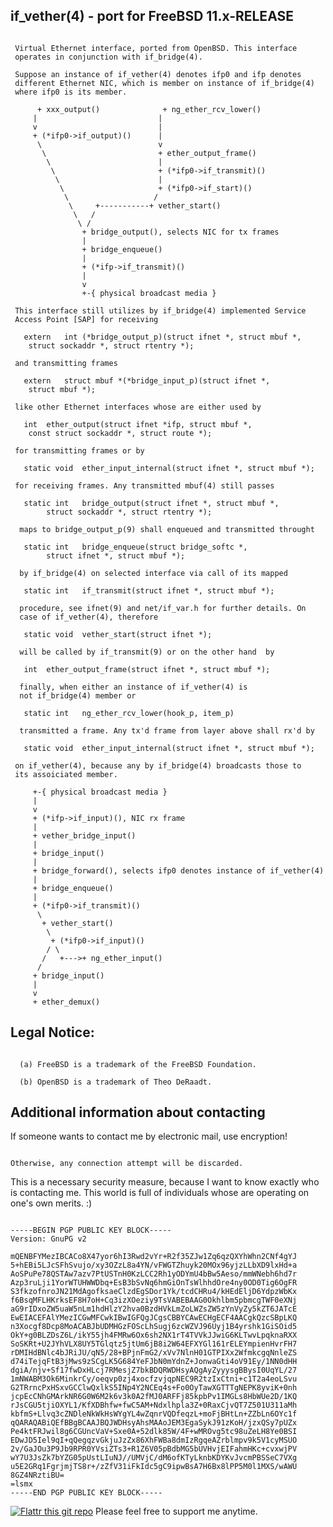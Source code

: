 if_vether(4) - port for FreeBSD 11.x-RELEASE
--------------------------------------------

<pre><code> 
 Virtual Ethernet interface, ported from OpenBSD. This interface 
 operates in conjunction with if_bridge(4).

 Suppose an instance of if_vether(4) denotes ifp0 and ifp denotes 
 different Ethernet NIC, which is member on instance of if_bridge(4) 
 where ifp0 is its member. 
 
      + xxx_output()              + ng_ether_rcv_lower()
     |                           |
     v                           | 
     + (*ifp0->if_output)()      |
      \                          v   
       \                         + ether_output_frame()
        \                        |
         \                       + (*ifp0->if_transmit)()
          \                      |
           \                     + (*ifp0->if_start)()
            \                   /
             \     +-----------+ vether_start()
              \   / 
               \ / 
                + bridge_output(), selects NIC for tx frames
                | 
                + bridge_enqueue()  
                |
                + (*ifp->if_transmit)()
                |
                v
                +-{ physical broadcast media } 
 
 This interface still utilizes by if_bridge(4) implemented Service 
 Access Point [SAP] for receiving 
 
   extern	int (*bridge_output_p)(struct ifnet *, struct mbuf *,
	struct sockaddr *, struct rtentry *);
 
 and transmitting frames

   extern	struct mbuf *(*bridge_input_p)(struct ifnet *,
	struct mbuf *);
	
 like other Ethernet interfaces whose are either used by

   int 	ether_output(struct ifnet *ifp, struct mbuf *,
	const struct sockaddr *, struct route *); 

 for transmitting frames or by
 
   static void 	ether_input_internal(struct ifnet *, struct mbuf *);
    
 for receiving frames. Any transmitted mbuf(4) still passes
 
   static int 	bridge_output(struct ifnet *, struct mbuf *, 
		struct sockaddr *, struct rtentry *);
  
  maps to bridge_output_p(9) shall enqueued and transmitted throught 
    
   static int 	bridge_enqueue(struct bridge_softc *, 
		struct ifnet *, struct mbuf *);

  by if_bridge(4) on selected interface via call of its mapped
  
   static int 	if_transmit(struct ifnet *, struct mbuf *);   

  procedure, see ifnet(9) and net/if_var.h for further details. On 
  case of if_vether(4), therefore  
  
   static void 	vether_start(struct ifnet *);
  
  will be called by if_transmit(9) or on the other hand  by
  
   int 	ether_output_frame(struct ifnet *, struct mbuf *);
  
  finally, when either an instance of if_vether(4) is 
  not if_bridge(4) member or
  
   static int 	ng_ether_rcv_lower(hook_p, item_p)

  transmitted a frame. Any tx'd frame from layer above shall rx'd by 
 
   static void 	ether_input_internal(struct ifnet *, struct mbuf *);
   
 on if_vether(4), because any by if_bridge(4) broadcasts those to 
 its assoiciated member.
   
     +-{ physical broadcast media } 
     |
     v
     + (*ifp->if_input)(), NIC rx frame 
     |
     + vether_bridge_input()
     |
     + bridge_input()
     |                           
     + bridge_forward(), selects ifp0 denotes instance of if_vether(4)
     |
     + bridge_enqueue()
     |
     + (*ifp0->if_transmit)()
      \            
       + vether_start()
        \     
         + (*ifp0->if_input)() 
        / \
       /   +--->+ ng_ether_input()  
      /
     + bridge_input()
     |
     v
     + ether_demux()
</code></pre>
     
Legal Notice: 
-------------
 
<pre><code>
  (a) FreeBSD is a trademark of the FreeBSD Foundation.
   
  (b) OpenBSD is a trademark of Theo DeRaadt.  
</code></pre>

Additional information about contacting
---------------------------------------
      
If someone wants to contact me by electronic mail, use encryption!

<pre><code>
Otherwise, any connection attempt will be discarded. 
</code></pre>

This is a necessary security measure, because I want 
to know exactly who is contacting me. This world is 
full of individuals whose are operating on one's own 
merits. :)

<pre><code>
-----BEGIN PGP PUBLIC KEY BLOCK-----
Version: GnuPG v2

mQENBFYMezIBCACo8X47yor6hI3Rwd2vYr+R2f35ZJw1Zq6qzQXYhWhn2CNf4gYJ
5+hEBi5LJcSFhSvujo/xy3OZzL8a4YN/vFWGTZhuyk20MOx96yjzLLbXD9lxHd+a
AoSPuPe78QSTAw7azv7PtUSTnH0KzLCC2Rh1yODYmU4bBw5Aeso/mmWNebh6hd7r
Azp3ruLji1YorWTUHWWDbq+EsB3bSvNq6hmGiOnTsWlhhdOre4ny0OD0Tig6OgFR
S3fkzofnroJN21MdAgofksaeClzdEgSDor1Yk/tcdCHRu4/kHEdEljD6YdpzWbKx
f6BsqMFLHKrksEF8H7oH+Cq3izXOeziy9TsVABEBAAG0Okhlbm5pbmcgTWF0eXNj
aG9rIDxoZW5uaW5nLm1hdHlzY2hva0BzdHVkLmZoLWZsZW5zYnVyZy5kZT6JATcE
EwEIACEFAlYMezICGwMFCwkIBwIGFQgJCgsCBBYCAwECHgECF4AACgkQzcSBpLKQ
n3Xocgf8Dcp8MoACABJbUDMHGzFOScLhSugj6zcWZVJ96Uyj1B4yrshk1GiSOid5
OkY+g0BLZDsZ6L/ikY55jh4FMRw6Ox6sh2NX1rT4TVVkJJwiG6KLTwvLpqknaRXX
SoSKRt+U2JYhVLX8UY5TGlqtz5jtUm6jB8i2W64EFXYGl161rELEYmpienHvrFH7
rDMIHdBNlc4bJRiJU/qN5/28+BPjnFmG2/xVv7NlnH01GTPIXx2WfmkcgqNnleZS
d74iTejqFtB3jMws9zSCgLK5G684YeFJbN0mYdnZ+JonwaGti4oV91Ey/1NN0dHH
dgiA/njv+Sf17fwDxHLcj7RMesjZ7bkBDQRWDHsyAQgAyZyyysgBBysI0UqYL/27
1mNWABM3Ok6MinkrCy/oeqvp0zj4xocfzvjqpNEC9R2tzIxCtni+c1T2a4eoLSvu
G2TRrncPxHSxvGCClwQxlkS5INp4Y2NCEq4s+Fo0OyTawXGTTTgNEPK8yviK+0nh
jcpEcCNhGMArkNR6G0W6M2k6v3k0A2fMJ0ARFFj85kpbPv1IMGLs8HbWUe2D/1KQ
rJsCGU5tjiOXYL1/KfXDBhfw+fwC5AM+Ndxlhpla3Z+0RaxCjvQT7Z501U311aMh
kbfmS+Llvq3cZNDleNkWkHsWYgYL4wZqnrVQDfeqzL+moFjBHtLn+ZZbLn6OYc1f
qQARAQABiQEfBBgBCAAJBQJWDHsyAhsMAAoJEM3EgaSykJ91zKoH/jzxQSy7pUZx
Pe4ktFRJwil8g6CGUncVaV+Sxe0A+52dlk85W/4F+wMROvg5tc98uZeLH8Ye0BSI
EDwJD5Iel9qI+qQegqzvGkjuJzZx86XhFWBa8dmIzRgqeAZrblmpv9k5V1cyMSUO
2v/GaJOu3P9Jb9RPR0YVsiZTs3+R1Z6V05pBdbMG5bUVHvjEIFahmHKc+cvxwjPV
wY7U3JsZk7bYZG05pUstLIuNJ//UMVjC/dM6ofKTyLknbKDYKvJvcmPBSSeC7VXg
u5E2GRq1FgrjmjTS8r+/zZfV31iFkIdc5gC9ipwBsA7H6Bx8lPP5M0l1MXS/wAWU
8GZ4NRztiBU=
=lsmx
-----END PGP PUBLIC KEY BLOCK-----
</code></pre>
[![Flattr this git repo](http://api.flattr.com/button/flattr-badge-large.png)](https://flattr.com/submit/auto?user_id=hmatyschok&url=https://github.com/hmatyschok/MeshBSD&title=MeshBSD&language=&tags=github&category=software) Please feel free to support me anytime.
